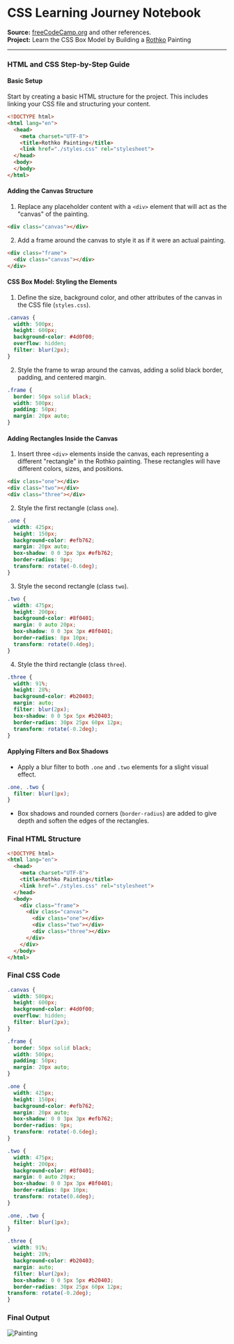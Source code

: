 # CSS Learning Journey Notebook  
**Source:** [freeCodeCamp.org](https://www.freecodecamp.org) and other references.  
**Project:** Learn the CSS Box Model by Building a [Rothko](https://en.wikipedia.org/wiki/Mark_Rothko) Painting

---

### HTML and CSS Step-by-Step Guide

#### Basic Setup
Start by creating a basic HTML structure for the project. This includes linking your CSS file and structuring your content.

```html
<!DOCTYPE html>
<html lang="en">
  <head>
    <meta charset="UTF-8">
    <title>Rothko Painting</title>
    <link href="./styles.css" rel="stylesheet">
  </head>
  <body>
  </body>
</html>
```

#### Adding the Canvas Structure
1. Replace any placeholder content with a `<div>` element that will act as the "canvas" of the painting.

```html
<div class="canvas"></div>
```

2. Add a frame around the canvas to style it as if it were an actual painting.

```html
<div class="frame">
  <div class="canvas"></div>
</div>
```

#### CSS Box Model: Styling the Elements
1. Define the size, background color, and other attributes of the canvas in the CSS file (`styles.css`).

```css
.canvas {
  width: 500px;
  height: 600px;
  background-color: #4d0f00;
  overflow: hidden;
  filter: blur(2px);
}
```

2. Style the frame to wrap around the canvas, adding a solid black border, padding, and centered margin.

```css
.frame {
  border: 50px solid black;
  width: 500px;
  padding: 50px;
  margin: 20px auto;
}
```

#### Adding Rectangles Inside the Canvas
1. Insert three `<div>` elements inside the canvas, each representing a different "rectangle" in the Rothko painting. These rectangles will have different colors, sizes, and positions.

```html
<div class="one"></div>
<div class="two"></div>
<div class="three"></div>
```

2. Style the first rectangle (class `one`).

```css
.one {
  width: 425px;
  height: 150px;
  background-color: #efb762;
  margin: 20px auto;
  box-shadow: 0 0 3px 3px #efb762;
  border-radius: 9px;
  transform: rotate(-0.6deg);
}
```

3. Style the second rectangle (class `two`).

```css
.two {
  width: 475px;
  height: 200px;
  background-color: #8f0401;
  margin: 0 auto 20px;
  box-shadow: 0 0 3px 3px #8f0401;
  border-radius: 8px 10px;
  transform: rotate(0.4deg);
}
```

4. Style the third rectangle (class `three`).

```css
.three {
  width: 91%;
  height: 28%;
  background-color: #b20403;
  margin: auto;
  filter: blur(2px);
  box-shadow: 0 0 5px 5px #b20403;
  border-radius: 30px 25px 60px 12px;
  transform: rotate(-0.2deg);
}
```

#### Applying Filters and Box Shadows
- Apply a blur filter to both `.one` and `.two` elements for a slight visual effect.

```css
.one, .two {
  filter: blur(1px);
}
```

- Box shadows and rounded corners (`border-radius`) are added to give depth and soften the edges of the rectangles.

### Final HTML Structure
```html
<!DOCTYPE html>
<html lang="en">
  <head>
    <meta charset="UTF-8">
    <title>Rothko Painting</title>
    <link href="./styles.css" rel="stylesheet">
  </head>
  <body>
    <div class="frame">
      <div class="canvas">
        <div class="one"></div>
        <div class="two"></div>
        <div class="three"></div>
      </div>
    </div>
  </body>
</html>
```

### Final CSS Code
```css
.canvas {
  width: 500px;
  height: 600px;
  background-color: #4d0f00;
  overflow: hidden;
  filter: blur(2px);
}

.frame {
  border: 50px solid black;
  width: 500px;
  padding: 50px;
  margin: 20px auto;
}

.one {
  width: 425px;
  height: 150px;
  background-color: #efb762;
  margin: 20px auto;
  box-shadow: 0 0 3px 3px #efb762;
  border-radius: 9px;
  transform: rotate(-0.6deg);
}

.two {
  width: 475px;
  height: 200px;
  background-color: #8f0401;
  margin: 0 auto 20px;
  box-shadow: 0 0 3px 3px #8f0401;
  border-radius: 8px 10px;
  transform: rotate(0.4deg);
}

.one, .two {
  filter: blur(1px);
}

.three {
  width: 91%;
  height: 28%;
  background-color: #b20403;
  margin: auto;
  filter: blur(2px);
  box-shadow: 0 0 5px 5px #b20403;
  border-radius: 30px 25px 60px 12px;
transform: rotate(-0.2deg);
}
```

### Final Output

![Painting](https://github.com/user-attachments/assets/48773892-cad7-40cd-9e42-d4048984ada5)
